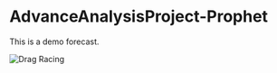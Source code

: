 # AdvanceAnalysisProject-Prophet
<!-- echo "# streamlit-to-heroku-turtorial" >> README.md 
git init 
git add README.md 
git commit -m "first commit" 
git branch -M master 
git remote add origin 
https://github.com/tatien777/AdvanceAnalysisProject-Prophet.git
git push -u origin master -->

This is a demo forecast.

![Drag Racing](gif2.gif)